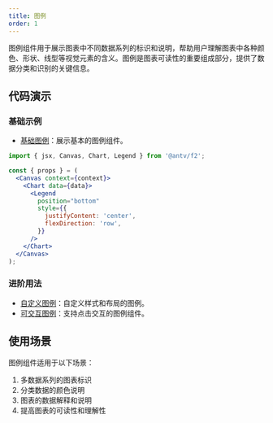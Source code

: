 ```yaml
---
title: 图例
order: 1
---
```


图例组件用于展示图表中不同数据系列的标识和说明，帮助用户理解图表中各种颜色、形状、线型等视觉元素的含义。图例是图表可读性的重要组成部分，提供了数据分类和识别的关键信息。

## 代码演示

### 基础示例

- [基础图例](./demo/legend.jsx)：展示基本的图例组件。

```jsx
import { jsx, Canvas, Chart, Legend } from '@antv/f2';

const { props } = (
  <Canvas context={context}>
    <Chart data={data}>
      <Legend
        position="bottom"
        style={{
          justifyContent: 'center',
          flexDirection: 'row',
        }}
      />
    </Chart>
  </Canvas>
);
```

### 进阶用法

- [自定义图例](./demo/custom.jsx)：自定义样式和布局的图例。
- [可交互图例](./demo/interactive.jsx)：支持点击交互的图例组件。

## 使用场景

图例组件适用于以下场景：

1. 多数据系列的图表标识
2. 分类数据的颜色说明
3. 图表的数据解释和说明
4. 提高图表的可读性和理解性
